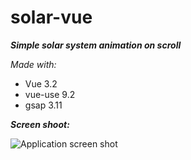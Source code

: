 
# solar-vue

***Simple solar system animation on scroll***

*Made with:*
- Vue 3.2
- vue-use 9.2
- gsap 3.11

***Screen shoot:***

![Application screen shot](https://i.postimg.cc/qBxfTqv1/solar-vue.png)